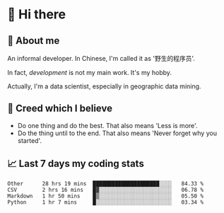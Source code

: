 # 👋 Hi there

## :speech_balloon: About me

An informal developer. In Chinese, I'm called it as '野生的程序员'.

In fact, _development_ is not my main work. It's my hobby.

Actually, I'm a data scientist, especially in geographic data mining.

## :see_no_evil: Creed which I believe

- Do one thing and do the best. That also means 'Less is more'.
- Do the thing until to the end. That also means 'Never forget why you started'.

## :chart_with_upwards_trend: Last 7 days my coding stats

<!--START_SECTION:waka-->
```text
Other      28 hrs 19 mins  █████████████████████░░░░   84.33 % 
CSV        2 hrs 16 mins   █▓░░░░░░░░░░░░░░░░░░░░░░░   06.78 % 
Markdown   1 hr 50 mins    █▒░░░░░░░░░░░░░░░░░░░░░░░   05.50 % 
Python     1 hr 7 mins     █░░░░░░░░░░░░░░░░░░░░░░░░   03.34 % 
```
<!--END_SECTION:waka-->
